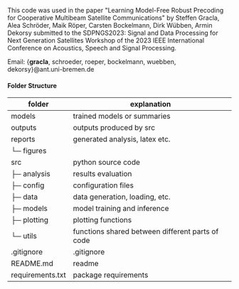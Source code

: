 
This code was used in the paper "Learning Model-Free Robust Precoding for Cooperative Multibeam Satellite Communications"
by Steffen Gracla, Alea Schröder, Maik Röper, Carsten Bockelmann, Dirk Wübben, Armin Dekorsy
submitted to the
SDPNGS2023: Signal and Data Processing for Next Generation Satellites Workshop of the
2023 IEEE International Conference on Acoustics, Speech and Signal Processing.

Email: {**gracla**, schroeder, roeper, bockelmann, wuebben, dekorsy}@ant.uni-bremen.de


#### Folder Structure

| folder           | explanation                                      |
|------------------|--------------------------------------------------|
| models           | trained models or summaries                      |
| outputs          | outputs produced by src                          |
| reports          | generated analysis, latex etc.                   |
| └─ figures       |                                                  |
| src              | python source code                               |
| ├─ analysis      | results evaluation                               |
| ├─ config        | configuration files                              |
| ├─ data          | data generation, loading, etc.                   |
| ├─ models        | model training and inference                     |
| ├─ plotting      | plotting functions                               |
| └─ utils         | functions shared between different parts of code |
| .gitignore       | .gitignore                                       |
| README.md        | readme                                           |
| requirements.txt | package requirements                             |
